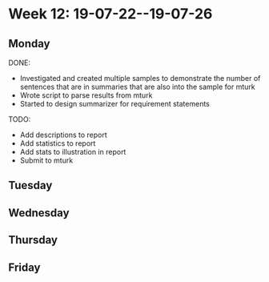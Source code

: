 # Week 12: 19-07-22--19-07-26

## Monday

DONE:

- Investigated and created multiple samples to demonstrate the number of sentences that are in summaries that are also into the sample for mturk
- Wrote script to parse results from mturk
- Started to design summarizer for requirement statements
    
TODO:

- Add descriptions to report
- Add statistics to report
- Add stats to illustration in report
- Submit to mturk

## Tuesday

## Wednesday

## Thursday

## Friday
